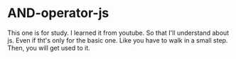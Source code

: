 # AND-operator-js

This one is for study. I learned it from youtube. So that I'll understand about js. Even if tht's only for the basic one. Like you have to walk in a small step. Then, you will get used to it.

